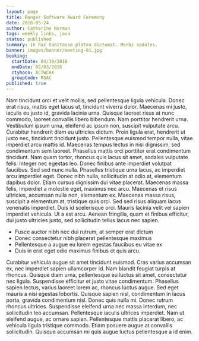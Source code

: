 ```yaml
---
layout: page
title: Ranger Software Award Ceremony
date: 2016-05-24
author: Catherine Norman
tags: weekly links, java
status: published
summary: In hac habitasse platea dictumst. Morbi sodales.
banner: images/banner/meeting-01.jpg
booking:
  startDate: 04/30/2016
  endDate: 05/03/2016
  ctyhocn: ACTWCHX
  groupCode: RSAC
published: true
---
```

Nam tincidunt orci et velit mollis, sed pellentesque ligula vehicula. Donec erat risus, mattis eget lacus ut, tincidunt viverra dolor. Maecenas mi justo, iaculis eu justo id, gravida lacinia urna. Quisque laoreet risus at nunc commodo, laoreet convallis libero bibendum. Nam porttitor hendrerit urna. Vestibulum ipsum urna, eleifend ac ipsum non, suscipit vulputate arcu. Curabitur hendrerit diam eu ultricies dictum. Proin ligula erat, hendrerit ut justo nec, tincidunt tincidunt justo. Pellentesque euismod tempor nulla, vitae imperdiet arcu mattis id. Maecenas tempus lectus in nisi dignissim, sed condimentum sem laoreet. Phasellus mattis orci porttitor erat condimentum tincidunt. Nam quam tortor, rhoncus quis lacus sit amet, sodales vulputate felis.
Integer nec egestas leo. Donec finibus ante imperdiet volutpat faucibus. Sed sed nunc nulla. Phasellus tristique urna lacus, ac imperdiet arcu imperdiet eget. Donec nibh nulla, sollicitudin at odio at, elementum dapibus dolor. Etiam cursus dignissim dui vitae placerat. Maecenas massa felis, imperdiet a molestie eget, maximus nec arcu. Maecenas et risus ultricies, accumsan nulla non, elementum ex. Maecenas massa risus, suscipit a elementum at, tristique quis orci. Sed sed risus aliquam lacus venenatis imperdiet. Duis id scelerisque orci. Mauris lacinia velit vel sapien imperdiet vehicula. Ut a est arcu. Aenean fringilla, quam et finibus efficitur, dui justo ultricies justo, sed sollicitudin tellus lacus nec sapien.

* Fusce auctor nibh nec dui rutrum, at semper erat dictum
* Donec consectetur nibh placerat pellentesque maximus
* Pellentesque a augue eu lorem egestas faucibus eu vitae ex
* Duis in erat eget odio maximus finibus et quis arcu.

Curabitur vehicula augue sit amet tincidunt euismod. Cras varius accumsan ex, nec imperdiet sapien ullamcorper id. Nam blandit feugiat turpis at rhoncus. Quisque diam urna, pellentesque eu luctus sit amet, consectetur nec ligula. Suspendisse efficitur et justo vitae condimentum. Phasellus sapien lectus, varius laoreet lorem ac, rhoncus luctus augue. Sed eget mauris a nisi egestas lobortis.
Quisque sapien nisl, condimentum in lacus porta, gravida condimentum nisl. Donec quis nulla mi. Donec rutrum rhoncus ultrices. Suspendisse eleifend urna nec massa interdum, nec sollicitudin leo accumsan. Pellentesque iaculis ultrices imperdiet. Nam ut eleifend augue, ac ornare sapien. Pellentesque mattis placerat libero, ac vehicula ligula tristique commodo. Etiam posuere augue at convallis sollicitudin. Quisque accumsan mi quis augue luctus pellentesque a id enim.
